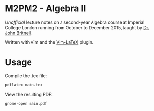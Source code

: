 # M2PM2 - Algebra II
*Unofficial* lecture notes on a second-year Algebra course at Imperial College London running from October to December 2015, taught by [Dr. John Britnell](http://wwwf.imperial.ac.uk/~jbritnel/).

Written with Vim and the [Vim-LaTeX](http://vim-latex.sourceforge.net/) plugin.

# Usage

Compile the .tex file: 

```bash
pdflatex main.tex
```
View the resulting PDF:
```bash
gnome-open main.pdf
```

